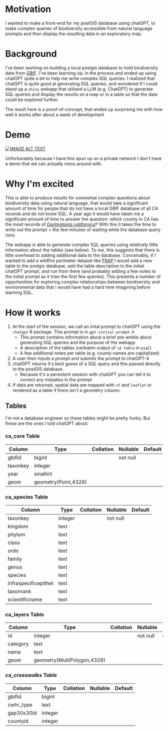 # Motivation
I wanted to make a front-end for my postGIS database using chatGPT, to make complex queries of biodiversity accessible from natural language prompts and then display the resulting data in an exploratory map.

# Background
I've been working on building a local postgis database to hold biodiversity data from [GBIF](https://gbif.org). I've been learning `SQL` in the process and ended up using chatGPT quite a bit to help me write complex SQL queries. I realized that chatGPT is quite good at generating SQL queries, and wondered if I could stand up a `shiny` webapp that utilized a LLM (e.g. ChatGPT) to generate SQL queries and display the results on a map or in a table so that the data could be explored further.

The result here is a proof-of-concept, that ended up surprising me with how well it works after about a week of development

# Demo
[![IMAGE ALT TEXT](http://img.youtube.com/vi/zK9ZWllSGEI/0.jpg)](http://www.youtube.com/watch?v=zK9ZWllSGEI "Video Title")

Unfortunately because I have this spun up on a private network I don't have a demo that we can actually mess around with. 

# Why I'm excited
This is able to produce results for somewhat complex questions about biodiversity data using natural language, that would take a significant amount of time for people that do not have a local GBIF database of all CA records and do not know SQL. A year ago it would have taken me a significant amount of time to answer the question: which county in CA has the most records of [*Darlingtonia californica*](https://en.wikipedia.org/wiki/Darlingtonia_californica)? With this it takes the time to write out the prompt + the few minutes of waiting while the database query runs.

The webapp is able to generate complex SQL queries using relatively little information about the tables (see below). To me, this suggests that there is little overhead to adding additional data to the database. Conceivably, if I wanted to add a wildfire perimeter dataset like [FRAP](https://www.fire.ca.gov/what-we-do/fire-resource-assessment-program) I would add a new table to the postgis database, add the table description to the initial chatGPT prompt, and run from there (and probably adding a few notes to the initial prompt as it tries the first few queries). This presents a number of opportunities for exploring complex relationships between biodiversity and environmental data that I would have had a hard time imagining before learning SQL.

# How it works
1. At the start of the session, we call an inital prompt to chatGPT using the `chatgpt` R package. This prompt is in `gpt-initial-prompt.R`
    - This prompt contains information about a brief pre-amble about generating SQL queries and the purpose of the webapp
    - A description of the tables (verbatim output of `\d table` in `psql`)
    - A few additional notes per table (e.g. county names are capitalized)
2. A user then inputs a prompt and submits the prompt to chatGPT-4
3. chatGPT returns it's best guess of a SQL query and this passed directly to the postGIS database.
    - Because it's a persistent session with chatGPT you can tell it to correct any mistakes in the prompt
4. If data are returned, spatial data are mapped with `sf` and `leaflet` or rendered as a table if there isn't a geometry column.

## Tables
I'm not a database engineer so these tables might be pretty funky. But these are the ones I told chatGPT about:

### ca_core Table
  Column  |         Type         | Collation | Nullable | Default 
----------|----------------------|-----------|----------|---------
 gbifid   | bigint               |           | not null | 
 taxonkey | integer              |           |          | 
 year     | smallint             |           |          | 
 geom     | geometry(Point,4326) |           |          | 

### ca_species Table

Column        |  Type   | Collation | Nullable | Default 
----------------------|---------|-----------|----------|---------
 taxonkey             | integer |           | not null | 
 kingdom              | text    |           |          | 
 phylum               | text    |           |          | 
 class                | text    |           |          | 
 ordo                 | text    |           |          | 
 family               | text    |           |          | 
 genus                | text    |           |          | 
 species              | text    |           |          | 
 infraspecificepithet | text    |           |          | 
 taxonrank            | text    |           |          | 
 scientificname       | text    |           |          | 

### ca_layers Table
  Column  |        	Type         	      | Collation | Nullable |            	Default
----------|-----------------------------|-----------|----------|---------------------------------------
 id   	  | integer                 	  |       	  | not null | nextval("ca_layers_id_seq"::regclass)
 category | text                    	  |        	  |      	   |
 name 	  | text                    	  |       	  |      	   |
 geom 	  | geometry(MultiPolygon,4326) |       	  |      	   |

### ca_crosswalks Table

   Column   |  Type   | Collation | Nullable | Default
------------|---------|-----------|----------|---------
 gbifid 	  | bigint  |       	  |      	   |
 cwhr_type  | text	  |       	  |      	   |
 gap30x30id | integer |       	  |      	   |
 countyid   | integer |       	  |      	   |
